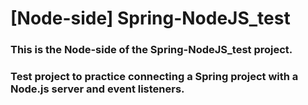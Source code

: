 # [Node-side] Spring-NodeJS_test

###  This is the Node-side of the Spring-NodeJS_test project.
### Test project to practice connecting a Spring project with a Node.js server and event listeners.